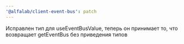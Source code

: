 ```yaml
---
'@alfalab/client-event-bus': patch
---
```


Исправлен тип для useEventBusValue, теперь он принимает то, что возвращает getEventBus без приведения типов
